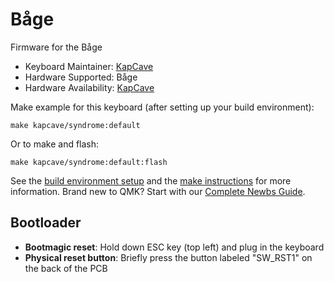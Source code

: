 # Båge

Firmware for the Båge

* Keyboard Maintainer: [KapCave](https://github.com/nachie)
* Hardware Supported: Båge
* Hardware Availability: [KapCave](https://kapcave.com/products/Båge)

Make example for this keyboard (after setting up your build environment):

    make kapcave/syndrome:default

Or to make and flash:

    make kapcave/syndrome:default:flash


See the [build environment setup](https://docs.qmk.fm/#/getting_started_build_tools) and the [make instructions](https://docs.qmk.fm/#/getting_started_make_guide) for more information. Brand new to QMK? Start with our [Complete Newbs Guide](https://docs.qmk.fm/#/newbs).

## Bootloader

* **Bootmagic reset**: Hold down ESC key (top left) and plug in the keyboard
* **Physical reset button**: Briefly press the button labeled "SW_RST1" on the back of the PCB
